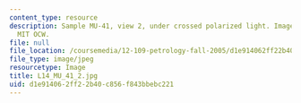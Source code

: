 ```yaml
---
content_type: resource
description: Sample MU-41, view 2, under crossed polarized light. Image courtesy of
  MIT OCW.
file: null
file_location: /coursemedia/12-109-petrology-fall-2005/d1e914062ff22b40c856f843bbebc221_L14_MU_41_2.jpg
file_type: image/jpeg
resourcetype: Image
title: L14_MU_41_2.jpg
uid: d1e91406-2ff2-2b40-c856-f843bbebc221
---
```

